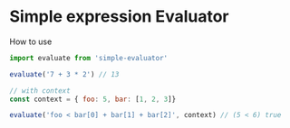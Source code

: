 # Simple expression Evaluator

How to use

```js
import evaluate from 'simple-evaluator'

evaluate('7 + 3 * 2') // 13

// with context
const context = { foo: 5, bar: [1, 2, 3]}

evaluate('foo < bar[0] + bar[1] + bar[2]', context) // (5 < 6) true
```

